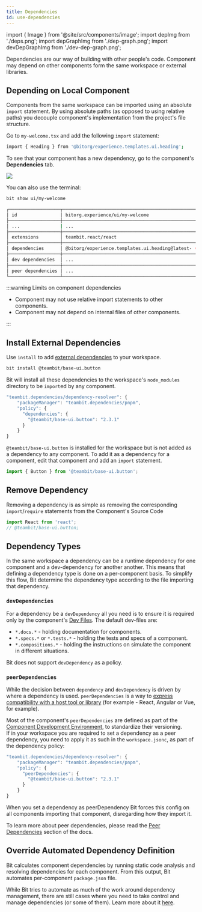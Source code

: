 ```yaml
---
title: Dependencies
id: use-dependencies
---
```


import { Image } from '@site/src/components/image';
import depImg from './deps.png';
import depGraphImg from './dep-graph.png';
import devDepGraphImg from './dev-dep-graph.png';

Dependencies are our way of building with other people's code. Component may depend on other components form the same workspace or external libraries.

## Depending on Local Component

Components from the same workspace can be imported using an absolute `import` statement. By using absolute paths (as opposed to using relative paths) you decouple component's implementation from the project's file structure.

Go to `my-welcome.tsx` and add the following `import` statement:

```sh title="my-welcome.ts"
import { Heading } from '@bitorg/experience.templates.ui.heading';
```

To see that your component has a new dependency, go to the component's **Dependencies** tab.

<Image src={depImg} />

You can also use the terminal:

```bash
bit show ui/my-welcome
```

```bash {8} title="See dependencies in the terminal"
┌───────────────────┬────────────────────────────────────────────────────────────────┐
│ id                │ bitorg.experience/ui/my-welcome                                │
├───────────────────┼────────────────────────────────────────────────────────────────┤
│ ...               | ...                                                            │
├───────────────────┼────────────────────────────────────────────────────────────────┤
│ extensions        │ teambit.react/react                                            │
├───────────────────┼────────────────────────────────────────────────────────────────┤
│ dependencies      │ @bitorg/experience.templates.ui.heading@latest- (component)    │
├───────────────────┼────────────────────────────────────────────────────────────────┤
│ dev dependencies  │ ...                                                            │
├───────────────────┼────────────────────────────────────────────────────────────────┤
│ peer dependencies │ ...                                                            │
└───────────────────┴────────────────────────────────────────────────────────────────┘
```

:::warning Limits on component dependencies

- Component may not use relative import statements to other components.
- Component may not depend on internal files of other components.

:::

## Install External Dependencies

Use `install` to add [external dependencies](/dependencies/external-dependencies) to your workspace.

```bash
bit install @teambit/base-ui.button
```

Bit will install all these dependencies to the workspace's `node_modules` directory to be `import`ed by any component.

```js title="Workspace.jsonc with dependency"
"teambit.dependencies/dependency-resolver": {
    "packageManager": "teambit.dependencies/pnpm",
    "policy": {
      "dependencies": {
        "@teambit/base-ui.button": "2.3.1"
      }
    }
}
```

`@teambit/base-ui.button` is installed for the workspace but is not added as a dependency to any component. To add it as a dependency for a component, edit that component and add an `import` statement.

```js title="Add dependency to component with import statement"
import { Button } from '@teambit/base-ui.button';
```

## Remove Dependency

Removing a dependency is as simple as removing the corresponding `import`/`require` statements from the Component's Source Code

```js title="Removing dependency by commenting out import statement"
import React from 'react';
// @teambit/base-ui.button;
```

## Dependency Types

In the same workspace a dependency can be a runtime dependency for one component and a dev-dependency for another another. This means that defining a dependency type is done on a per-component basis. To simplify this flow, Bit determine the dependency type according to the file importing that dependency.

### `devDependencies`

For a dependency be a `devDependency` all you need is to ensure it is required only by the component's [Dev Files](/components/dev-files). The default dev-files are:

- `*.docs.*` - holding documentation for components.
- `*.specs.*` or `*.tests.*` - holding the tests and specs of a component.
- `*.compositions.*` - holding the instructions on simulate the component in different situations.

Bit does not support `devDependency` as a policy.

### `peerDependencies`

While the decision between `dependency` and `devDependency` is driven by where a dependency is used. `peerDependencies` is a way to [express compatibility with a host tool or library](https://docs.npmjs.com/cli/v7/configuring-npm/package-json#peerdependencies) (for example - React, Angular or Vue, for example).

Most of the component's `peerDependencies` are defined as part of the [Component Development Environment](https://TODO), to standardize their versioning.  
If in your workspace you are required to set a dependency as a peer dependency, you need to apply it as such in the `workspace.jsonc`, as part of the dependency policy:

```js title="Workspace.jsonc with peer dependency"
"teambit.dependencies/dependency-resolver": {
    "packageManager": "teambit.dependencies/pnpm",
    "policy": {
      "peerDependencies": {
        "@teambit/base-ui.button": "2.3.1"
      }
    }
}
```

When you set a dependency as peerDependency Bit forces this config on all components importing that component, disregarding how they import it.

To learn more about peer dependencies, please read the [Peer Dependencies](/dependencies/overview#peer-dependencies) section of the docs.

## Override Automated Dependency Definition

Bit calculates component dependencies by running static code analysis and resolving dependencies for each component. From this output, Bit automates per-component `package.json` file.

While Bit tries to automate as much of the work around dependency management, there are still cases where you need to take control and manage dependencies (or some of them). Learn more about it [here](/dependencies/overview#dependency-policies).
